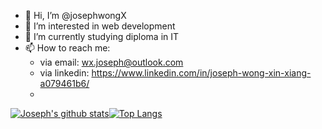 - 👋 Hi, I’m @josephwongX
- 👀 I’m interested in web development
- 🌱 I’m currently studying diploma in IT <!-- - 💞️ I’m looking to collaborate on ... -->
- 📫 How to reach me: 
    - via email:      wx.joseph@outlook.com
    - via linkedin:   https://www.linkedin.com/in/joseph-wong-xin-xiang-a079461b6/
    -  
[![Joseph's github stats](https://github-readme-stats.vercel.app/api?username=josephwongX&card_width=400px&line_height=15)](https://github.com/josephwongX)[![Top Langs](https://github-readme-stats.vercel.app/api/top-langs/?username=josephwongX&layout=compact)](https://github.com/josephwongX)
<!---
josephwongX/josephwongX is a ✨ special ✨ repository because its `README.md` (this file) appears on your GitHub profile.
You can click the Preview link to take a look at your changes.
--->
